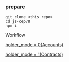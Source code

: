 
### prepare
```
git clone <this repo>
cd js-cep78
npm i
```

Workflow 

[holder_mode = 0(Accounts)](workflow_holderMode_0.md)

[holder_mode = 1(Contracts)](workflow_holderMode_1.md)